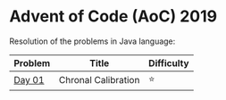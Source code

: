 # Advent of Code (AoC) 2019

Resolution of the problems in Java language:

| Problem      | Title                              | Difficulty                     |
| ------------ | ---------------------------------- | ------------------------------ |
| [Day 01](01) | Chronal Calibration                | :star:                         |

